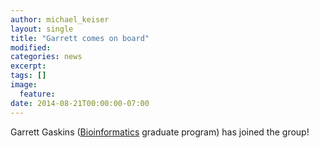 ```yaml
---
author: michael_keiser
layout: single
title: "Garrett comes on board"
modified:
categories: news
excerpt:
tags: []
image:
  feature:
date: 2014-08-21T00:00:00-07:00
---
```


Garrett Gaskins ([Bioinformatics](http://bioinformatics.ucsf.edu/) graduate program) has joined the group!